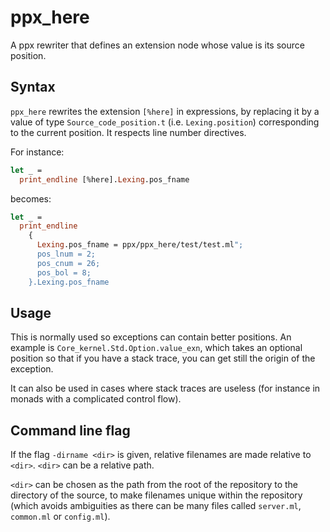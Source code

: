 ppx_here
========

A ppx rewriter that defines an extension node whose value is its source position.

Syntax
------

`ppx_here` rewrites the extension `[%here]` in expressions, by
replacing it by a value of type `Source_code_position.t`
(i.e. `Lexing.position`) corresponding to the current position. It
respects line number directives.

For instance:

```ocaml
let _ =
  print_endline [%here].Lexing.pos_fname
```

becomes:

```ocaml
let _ =
  print_endline
    {
      Lexing.pos_fname = ppx/ppx_here/test/test.ml";
      pos_lnum = 2;
      pos_cnum = 26;
      pos_bol = 8;
    }.Lexing.pos_fname
```

Usage
-----

This is normally used so exceptions can contain better positions. An example is
`Core_kernel.Std.Option.value_exn`, which takes an optional position so that if you have a
stack trace, you can get still the origin of the exception.

It can also be used in cases where stack traces are useless (for instance in monads with a
complicated control flow).

Command line flag
-----------------

If the flag `-dirname <dir>` is given, relative filenames are made
relative to `<dir>`. `<dir>` can be a relative path.

`<dir>` can be chosen as the path from the root of the repository to
the directory of the source, to make filenames unique within the
repository (which avoids ambiguities as there can be many files called
`server.ml`, `common.ml` or `config.ml`).

